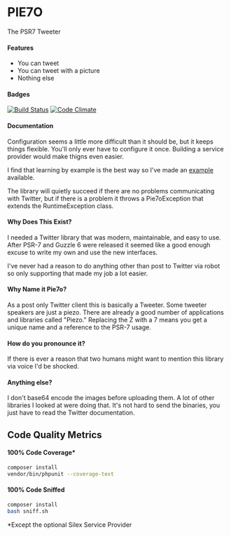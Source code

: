 # PIE7O
The PSR7 Tweeter

#### Features

 * You can tweet
 * You can tweet with a picture
 * Nothing else

#### Badges

[![Build Status](https://travis-ci.org/jimlind/pie7o.png?branch=master)](https://travis-ci.org/jimlind/pie7o)
[![Code Climate](https://codeclimate.com/github/jimlind/pie7o/badges/gpa.svg)](https://codeclimate.com/github/jimlind/pie7o)

#### Documentation

Configuration seems a little more difficult than it should be, but it keeps things flexible. You'll
only ever have to configure it once. Building a service provider would make thigns even easier.

I find that learning by example is the best way so I've made an [example](example.php) available.

The library will quietly succeed if there are no problems communicating with Twitter, but if there
is a problem it throws a Pie7oException that extends the RuntimeException class.

#### Why Does This Exist?

I needed a Twitter library that was modern, maintainable, and easy to use. After PSR-7 and Guzzle 6
were released it seemed like a good enough excuse to write my own and use the new interfaces.

I've never had a reason to do anything other than post to Twitter via robot so only supporting that
made my job a lot easier.

#### Why Name it Pie7o?

As a post only Twitter client this is basically a Tweeter. Some tweeter speakers are just a piezo.
There are already a good number of applications and libraries called "Piezo." Replacing the Z with
a 7 means you get a unique name and a reference to the PSR-7 usage.

#### How do you pronounce it?

If there is ever a reason that two humans might want to mention this library via voice I'd be
shocked.

#### Anything else?

I don't base64 encode the images before uploading them. A lot of other libraries I looked at were
doing that. It's not hard to send the binaries, you just have to read the Twitter documentation.

## Code Quality Metrics

#### 100% Code Coverage*
```sh
composer install
vendor/bin/phpunit --coverage-text
```

#### 100% Code Sniffed
```sh
composer install
bash sniff.sh
```

*Except the optional Silex Service Provider